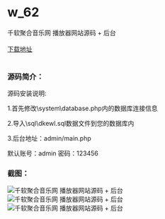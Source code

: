 # w_62
千软聚合音乐网 播放器网站源码 + 后台
<br/></br>
[下载地址](https://www.uuid2.com/62.html "下载地址")
<br/></br>
<h3>源码简介：</h3>
<p>源码安装说明:<p>
<p>1.首先修改\system\database.php内的数据库连接信息<p>
<p>2.导入\sql\dkewl.sql数据文件到您的数据库内<p>
<p>3.后台地址：admin/main.php<p>
<p>默认账号：admin 密码：123456<p>
<h3>截图：</h3>
<img src="https://www.uuid2.com/wp-content/uploads/img/202105/c86b88e784.png" alt="千软聚合音乐网 播放器网站源码 + 后台"><img src="https://www.uuid2.com/wp-content/uploads/img/202105/1b6d1bb513.png" alt="千软聚合音乐网 播放器网站源码 + 后台"><img src="https://www.uuid2.com/wp-content/uploads/img/202105/49d9690298.png" alt="千软聚合音乐网 播放器网站源码 + 后台">
